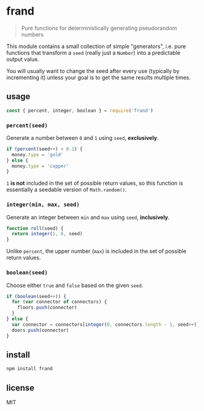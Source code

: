 # frand
> Pure functions for deterministically generating pseudorandom numbers

This module contains a small collection of simple "generators", i.e. pure functions that transform a `seed` (really just a `Number`) into a predictable output value.

You will usually want to change the seed after every use (typically by incrementing it) unless your goal is to get the same results multiple times.

## usage
```javascript
const { percent, integer, boolean } = require('frand')
```

### `percent(seed)`
Generate a number between `0` and `1` using `seed`, **exclusively**.
```js
if (percent(seed++) < 0.1) {
  money.type = 'gold'
} else {
  money.type = 'copper'
}
```
`1` **is not** included in the set of possible return values, so this function is essentially a seedable version of `Math.random()`.

### `integer(min, max, seed)`
Generate an integer between `min` and `max` using `seed`, **inclusively**.
```js
function roll(seed) {
  return integer(1, 6, seed)
}
```
Unlike `percent`, the upper number (`max`) is included in the set of possible return values.

### `boolean(seed)`
Choose either `true` and `false` based on the given `seed`.
```js
if (boolean(seed++)) {
  for (var connector of connectors) {
    floors.push(connector)
  }
} else {
  var connector = connectors[integer(0, connectors.length - 1, seed++)]
  doors.push(connector)
}
```

## install
```sh
npm install frand
```

## license
MIT

